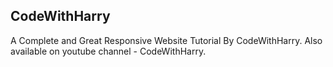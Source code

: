 ## CodeWithHarry
 A Complete and Great Responsive Website Tutorial By CodeWithHarry.
 Also available on youtube channel - CodeWithHarry.
